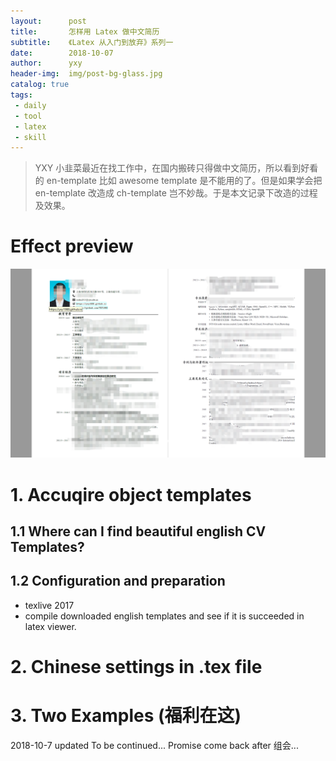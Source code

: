 ```yaml
---
layout:      post
title:       怎样用 Latex 做中文简历
subtitle:    《Latex 从入门到放弃》系列一
date:        2018-10-07
author:      yxy
header-img:  img/post-bg-glass.jpg
catalog: true
tags:
 - daily
 - tool
 - latex
 - skill
---
```


> YXY 小韭菜最近在找工作中，在国内搬砖只得做中文简历，所以看到好看的 en-template 比如 awesome template 是不能用的了。但是如果学会把 en-template 改造成 ch-template 岂不妙哉。于是本文记录下改造的过程及效果。

# Effect preview

![](img/post-fig-vague.png)

# 1. Accuqire object templates
## 1.1 Where can I find beautiful english CV Templates?
## 1.2 Configuration and preparation
- texlive 2017
- compile downloaded english templates and see if it is succeeded in latex viewer. 

# 2. Chinese settings in .tex file
# 3. Two Examples (福利在这)

2018-10-7 updated
To be continued...
Promise come back after 组会...
